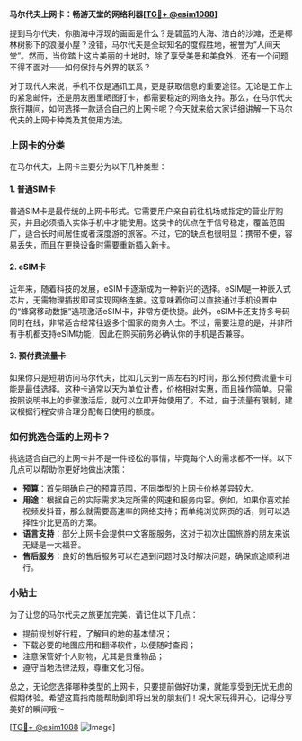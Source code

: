 **马尔代夫上网卡：畅游天堂的网络利器[[TG💪+ @esim1088](https://t.me/s/esim1088)]**

提到马尔代夫，你脑海中浮现的画面是什么？是碧蓝的大海、洁白的沙滩，还是椰林树影下的浪漫小屋？没错，马尔代夫是全球知名的度假胜地，被誉为“人间天堂”。然而，当你踏上这片美丽的土地时，除了享受美景和美食外，还有一个问题不得不面对——如何保持与外界的联系？

对于现代人来说，手机不仅是通讯工具，更是获取信息的重要途径。无论是工作上的紧急邮件，还是朋友圈里晒图打卡，都需要稳定的网络支持。那么，在马尔代夫旅行期间，如何选择一款适合自己的上网卡呢？今天就来给大家详细讲解一下马尔代夫的上网卡种类及其使用方法。

### 上网卡的分类

在马尔代夫，上网卡主要分为以下几种类型：

#### 1. **普通SIM卡**
普通SIM卡是最传统的上网卡形式。它需要用户亲自前往机场或指定的营业厅购买，并且必须插入实体手机中才能使用。这类卡的优点在于信号稳定，覆盖范围广，适合长时间居住或者深度游的旅客。不过，它的缺点也很明显：携带不便，容易丢失，而且在更换设备时需要重新插入新卡。

#### 2. **eSIM卡**
近年来，随着科技的发展，eSIM卡逐渐成为一种新兴的选择。eSIM是一种嵌入式芯片，无需物理插拔即可实现网络连接。这意味着你可以直接通过手机设置中的“蜂窝移动数据”选项激活eSIM卡，非常方便快捷。此外，eSIM卡还支持多号码同时在线，非常适合经常往返多个国家的商务人士。不过，需要注意的是，并非所有手机都支持eSIM功能，因此在购买前务必确认你的手机是否兼容。

#### 3. **预付费流量卡**
如果你只是短期访问马尔代夫，比如几天到一周左右的时间，那么预付费流量卡可能是最佳选择。这种卡通常以天为单位计费，价格相对实惠，而且操作简单。只需按照说明书上的步骤激活后，就可以立即开始使用了。不过，由于流量有限制，建议根据行程安排合理分配每日使用的额度。

### 如何挑选合适的上网卡？

挑选适合自己的上网卡并不是一件轻松的事情，毕竟每个人的需求都不一样。以下几点可以帮助你更好地做出决策：

- **预算**：首先明确自己的预算范围，不同类型的上网卡价格差异较大。
- **用途**：根据自己的实际需求决定所需的网速和服务内容。例如，如果你喜欢拍视频发抖音，那么就需要高速率的网络支持；而单纯浏览网页的话，则可以选择性价比更高的方案。
- **语言支持**：部分上网卡会提供中文客服服务，这对于初次出国旅游的朋友来说无疑是一大福音。
- **售后服务**：良好的售后服务可以在遇到问题时及时解决问题，确保旅途顺利进行。

### 小贴士

为了让您的马尔代夫之旅更加完美，请记住以下几点：
- 提前规划好行程，了解目的地的基本情况；
- 下载必要的地图应用和翻译软件，以便随时查阅；
- 注意保管好个人财物，尤其是贵重物品；
- 遵守当地法律法规，尊重文化习俗。

总之，无论您选择哪种类型的上网卡，只要提前做好功课，就能享受到无忧无虑的假期体验。希望这篇指南能帮助到即将出发的朋友们！祝大家玩得开心，记得分享美好的瞬间哦～

[[TG💪+ @esim1088](https://t.me/s/esim1088) ![Image](https://i.postimg.cc/4NQfJmqS/Snipaste-2025-05-13-00-14-12.png)]